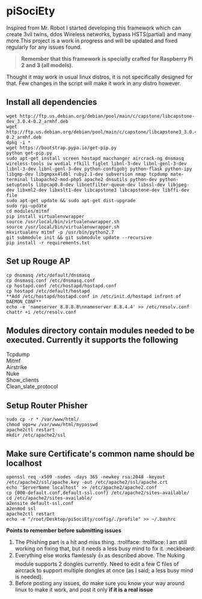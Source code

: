 # piSociEty
Inspired from Mr. Robot I started developing this framework which can create 3vil twins, ddos Wireless networks, bypass HSTS(partial) and many more.This project is a work in progress and will be updated and fixed regularly for any issues found.  
>**Remember that this framework is specially crafted for Raspberry Pi 2 and 3 (all models).**

Thought it may work in usual linux distros, it is not specifically designed for that. Few changes in the script will make it work in any distro however.  

Install all dependencies
---------------------------------------------------------------------------------------------------
```
wget http://ftp.us.debian.org/debian/pool/main/c/capstone/libcapstone-dev_3.0.4-0.2_armhf.deb
wget http://ftp.us.debian.org/debian/pool/main/c/capstone/libcapstone3_3.0.4-0.2_armhf.deb
dpkg -i *
wget https://bootstrap.pypa.io/get-pip.py
python get-pip.py
sudo apt-get install screen hostapd macchanger aircrack-ng dnsmasq wireless-tools iw wvdial rfkill figlet libnl-3-dev libnl-genl-3-dev libnl-3-dev libnl-genl-3-dev python-configobj python-flask python-ipy libgmp-dev libgmpxx4ldbl ruby2.1-dev subversion nmap tcpdump mate-terminal libapache2-mod-php5 apache2 dnsutils python-dev python-setuptools libpcap0.8-dev libnetfilter-queue-dev libssl-dev libjpeg-dev libxml2-dev libxslt1-dev libcapstone3 libcapstone-dev libffi-dev file
sudo apt-get update && sudo apt-get dist-upgrade
sudo rpi-update
cd modules/mitmf
pip install virtualenvwrapper
source /usr/local/bin/virtualenvwrapper.sh
source /usr/local/bin/virtualenvwrapper.sh
mkvirtualenv mitmf -p /usr/bin/python2.7
git submodule init && git submodule update --recursive
pip install -r requirements.txt
```
Set up Rouge AP
---------------------------------------------------------------------------------------------------
```
cp dnsmasq /etc/default/dnsmasq
cp dnsmasq.conf /etc/dnsmasq.conf
cp hostapd.conf /etc/hostapd/hostapd.conf
cp hostapd /etc/default/hostapd
**Add /etc/hostapd/hostapd.conf in /etc/init.d/hostapd infront of DAEMON_CONF**
echo -e 'nameserver 8.8.8.8\nnameserver 8.8.4.4' >> /etc/resolv.conf
chattr +i /etc/resolv.conf
```
Modules directory contain modules needed to be executed. Currently it supports the following
---------------------------------------------------------------------------------------------------
Tcpdump  
Mitmf  
Airstrike  
Nuke  
Show_clients  
Clean_slate_protocol  

Setup Router Phisher
---------------------------------------------------------------------------------------------------
```
sudo cp -r * /var/www/html/
chmod ugo+w /var/www/html/mypasswd
apache2ctl restart
mkdir /etc/apache2/ssl
```

Make sure Certificate's common name should be localhost
---------------------------------------------------------------------------------------------------
```
openssl req -x509 -nodes -days 365 -newkey rsa:2048 -keyout /etc/apache2/ssl/apache.key -out /etc/apache2/ssl/apache.crt
echo 'ServerName localhost' >> /etc/apache2/apache2.conf
cp {000-default.conf,default-ssl.conf} /etc/apache2/sites-available/
cd /etc/apache2/sites-available/
a2ensite default-ssl.conf
a2enmod ssl
apache2ctl restart
echo -e "/root/Desktop/piSociEty/config/./profile" >> ~/.bashrc
```
**Points to remember before submitting issues**  
1. The Phishing part is a hit and miss thing. :trollface: :trollface: I am still working on fixing that, but it needs a less busy mind to fix it. :neckbeard:  
2. Everything else works flawlessly :+1: as described above. The Nuking module supports 2 dongles currently. Need to edit a few C files of aircrack to support multiple dongles at once (as I said; a less busy mind is needed).
3. Before posting any issues, do make sure you know your way around linux to make it work, and post it only **__if it is a real issue__**
